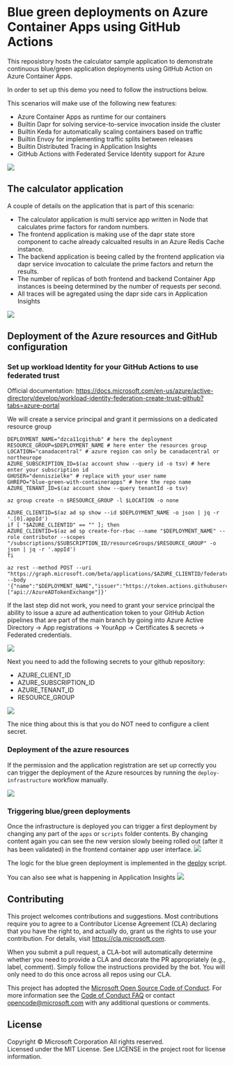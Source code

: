 # Blue green deployments on Azure Container Apps using GitHub Actions

This reposistory hosts the calculator sample application to demonstrate continuous blue/green application deployments using GitHub Action on Azure Container Apps.

In order to set up this demo you need to follow the instructions below.

This scenarios will make use of the following new features:
- Azure Container Apps as runtime for our containers
- Builtin Dapr for solving service-to-service invocation inside the cluster
- Builtin Keda for automatically scaling containers based on traffic
- Builtin Envoy for implementing traffic splits between releases
- Builtin Distributed Tracing in Application Insights
- GitHub Actions with Federated Service Identity support for Azure


![](/img/ghbgdepl.png)


## The calculator application
A couple of details on the application that is part of this scenario:
- The calculator application is multi service app written in Node that calculates prime factors for random numbers.
- The frontend application is making use of the dapr state store component to cache already calcualted results in an Azure Redis Cache instance.
- The backend application is beeing called by the frontend application via dapr service invocation to calculate the prime factors and return the results.
- The number of replicas of both frontend and backend Container App instances is beeing determined by the number of requests per second.
- All traces will be agregated using the dapr side cars in Application Insights

![](/img/caappsbg.png)

## Deployment of the Azure resources and GitHub configuration

### Set up workload Identity for your GitHub Actions to use federated trust

Official documentation:
https://docs.microsoft.com/en-us/azure/active-directory/develop/workload-identity-federation-create-trust-github?tabs=azure-portal

We will create a service principal and grant it permissions on a dedicated resource group

```
DEPLOYMENT_NAME="dzca11cgithub" # here the deployment
RESOURCE_GROUP=$DEPLOYMENT_NAME # here enter the resources group
LOCATION="canadacentral" # azure region can only be canadacentral or northeurope
AZURE_SUBSCRIPTION_ID=$(az account show --query id -o tsv) # here enter your subscription id
GHUSER="denniszielke" # replace with your user name
GHREPO="blue-green-with-containerapps" # here the repo name
AZURE_TENANT_ID=$(az account show --query tenantId -o tsv)

az group create -n $RESOURCE_GROUP -l $LOCATION -o none

AZURE_CLIENTID=$(az ad sp show --id $DEPLOYMENT_NAME -o json | jq -r '.[0].appId')
if [ "$AZURE_CLIENTID" == "" ]; then
AZURE_CLIENTID=$(az ad sp create-for-rbac --name "$DEPLOYMENT_NAME" --role contributor --scopes "/subscriptions/$SUBSCRIPTION_ID/resourceGroups/$RESOURCE_GROUP" -o json | jq -r '.appId')
fi

az rest --method POST --uri "https://graph.microsoft.com/beta/applications/$AZURE_CLIENTID/federatedIdentityCredentials" --body '{"name":"$DEPLOYMENT_NAME","issuer":"https://token.actions.githubusercontent.com/","subject":"$GHUSER/$GHREPO:branch:main","description":"Testing","audiences":["api://AzureADTokenExchange"]}'

```
If the last step did not work, you need to grant your service principal the ability to issue a azure ad authentication token to your GitHub Action pipelines that are part of the main branch by going into Azure Active Directory -> App registrations -> YourApp -> Certificates & secrets -> Federated credentials.

![](/img/aadtrustserviceidentity.png)

Next you need to add the following secrets to your github repository:
- AZURE_CLIENT_ID
- AZURE_SUBSCRIPTION_ID
- AZURE_TENANT_ID
- RESOURCE_GROUP

![](/img/ghsecrets.png)

The nice thing about this is that you do NOT need to configure a client secret.

### Deployment of the azure resources

If the permission and the application registration are set up correctly you can trigger the deployment of the Azure resources by running the `deploy-infrastructure` workflow manually.

![](/img/wfresources.png)

### Triggering blue/green deployments

Once the infrastructure is deployed you can trigger a first deployment by changing any part of the `apps` or `scripts` folder contents.
By changing content again you can see the new version slowly beeing rolled out (after it has been validated) in the frontend container app user interface.
![](/img/bgcalculator.png)

The logic for the blue green deployment is implemented in the [deploy](https://github.com/denniszielke/blue-green-with-containerapps/blob/main/scripts/deploy.sh) script.

You can also see what is happening in Application Insights
![](/img/tracing.png)

## Contributing

This project welcomes contributions and suggestions.  Most contributions require you to agree to a
Contributor License Agreement (CLA) declaring that you have the right to, and actually do, grant us
the rights to use your contribution. For details, visit https://cla.microsoft.com.

When you submit a pull request, a CLA-bot will automatically determine whether you need to provide
a CLA and decorate the PR appropriately (e.g., label, comment). Simply follow the instructions
provided by the bot. You will only need to do this once across all repos using our CLA.

This project has adopted the [Microsoft Open Source Code of Conduct](https://opensource.microsoft.com/codeofconduct/).
For more information see the [Code of Conduct FAQ](https://opensource.microsoft.com/codeofconduct/faq/) or
contact [opencode@microsoft.com](mailto:opencode@microsoft.com) with any additional questions or comments.

## License

Copyright © Microsoft Corporation All rights reserved.<br />
Licensed under the MIT License. See LICENSE in the project root for license information.
